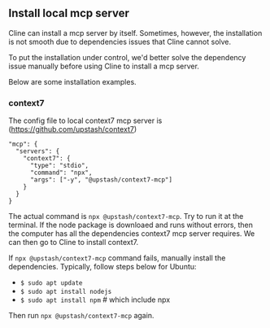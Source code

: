 ## Install local mcp server
Cline can install a mcp server by itself. Sometimes, however, the installation is not smooth due to dependencies issues that Cline cannot solve.

To put the installation under control, we'd better solve the dependency issue manually before using Cline to install a mcp server.

Below are some installation examples.

### context7
The config file to local context7 mcp server is (https://github.com/upstash/context7)

```
"mcp": {
  "servers": {
    "context7": {
      "type": "stdio",
      "command": "npx",
      "args": ["-y", "@upstash/context7-mcp"]
    }
  }
}
```

The actual command is `npx @upstash/context7-mcp`. Try to run it at the terminal. If the node package is downloaed and runs without errors, then the computer has all the dependencies context7 mcp server requires. We can then go to Cline to install context7.

If  `npx @upstash/context7-mcp` command fails, manually install the dependencies. Typically, follow steps below for Ubuntu:

- `$ sudo apt update`
- `$ sudo apt install nodejs`
- `$ sudo apt install npm`   # which include npx

Then run  `npx @upstash/context7-mcp` again.
